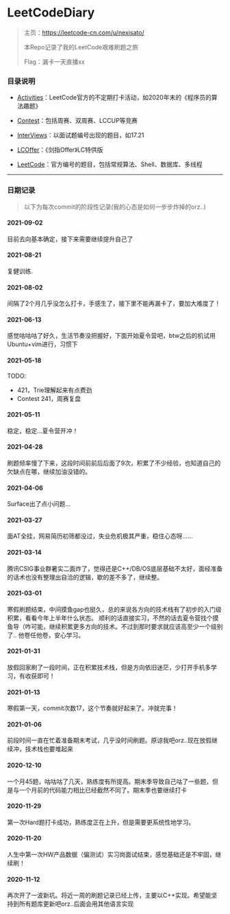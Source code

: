 # LeetCodeDiary
> 主页：https://leetcode-cn.com/u/nexisato/
>
> 本Repo记录了我的LeetCode艰难刷题之旅
>
> Flag：漏卡一天直播xx

### 目录说明

- [Activities](https://github.com/Nexisato/LeetCodeDiary/tree/master/Activities)：LeetCode官方的不定期打卡活动，如2020年末的《程序员的算法趣题》
- [Contest](https://github.com/Nexisato/LeetCodeDiary/tree/master/Contest)：包括周赛、双周赛、LCCUP等竞赛
- [InterViews](https://github.com/Nexisato/LeetCodeDiary/tree/master/InterViews)：以面试题编号出现的题目，如17.21
- [LCOffer](https://github.com/Nexisato/LeetCodeDiary/tree/master/LCOffer)：《剑指Offer》LC特供版

- [LeetCode](https://github.com/Nexisato/LeetCodeDiary/tree/master/LeetCode)：官方编号的题目，包括常规算法、Shell、数据库、多线程

---

### 日期记录

> 以下为每次commit的阶段性记录(我的心态是如何一步步炸掉的orz..)


#### 2021-09-02

目前去向基本确定，接下来需要继续提升自己了
#### 2021-08-21

复健训练.

#### 2021-08-02

间隔了2个月几乎没怎么打卡，手感生了，接下里不能再漏卡了，要加大难度了！

#### 2021-06-13

感觉咕咕咕了好久，生活节奏没把握好，下面开始夏令营吧，btw之后的机试用Ubuntu+vim进行，习惯下

#### 2021-05-18

TODO: 
- 421，Trie理解起来有点费劲
- Contest 241，周赛复盘


#### 2021-05-11

稳定，稳定...夏令营开冲！

#### 2021-04-28

刷题频率慢了下来，这段时间前前后后面了9次，积累了不少经验，也知道自己的欠缺点在哪，继续加油没错的。


#### 2021-04-06

Surface出了点小问题...

#### 2021-03-27

面AT全挂，网易简历初筛都没过，失业危机极其严重，稳住心态呀……

#### 2021-03-14

腾讯CSIG事业群暑实二面炸了，觉得还是C++/DB/OS底层基础不太好，面经准备的话术也没有整理出自洽的逻辑，歇的差不多了，继续整。

#### 2021-03-01

寒假刷题结束，中间摸鱼gap也挺久，总的来说各方向的技术栈有了初步的入门级积累，看看今年上半年什么状态。
顺利的话直接实习，不然的话去夏令营找个摸鱼导（咋可能，继续积累更多方向的技术。不过到那时要求就应该高至少一个级别了..
他卷任他卷，安心学习。

#### 2021-01-31

放假回家刷了一段时间，正在积累技术栈，但是方向依旧迷茫，少打开手机多学习，有收获即可！

#### 2021-01-13

寒假第一天，commit次数17，这个节奏就好起来了。冲就完事！

#### 2021-01-06

前段时间一直在忙着准备期末考试，几乎没时间刷题。原谅我吧orz..现在放假继续冲，技术栈也要堆起来

#### 2020-12-10

一个月45题，咕咕咕了几天，熟练度有所提高。期末季导致自己咕了一些题，但是与一个月前的代码能力相比已经截然不同了。期末季也要继续打卡

#### 2020-11-29

第一次Hard题打卡成功，熟练度正在上升，但是需要更系统性地学习。

#### 2020-11-20

人生中第一次HW产品数据（偏测试）实习岗面试结束，感觉基础还是不牢固，继续刷！

#### 2020-11-12

再次开了一波新坑。将近一周的刷题记录已经上传，主要以C++实现。希望能坚持到所有题库更新吧orz..后面会用其他语言实现